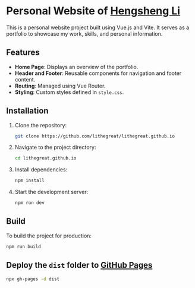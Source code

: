 # Personal Website of [Hengsheng Li](https://lithegreat.github.io/)

This is a personal website project built using Vue.js and Vite. It serves as a portfolio to showcase my work, skills, and personal information.

## Features

- **Home Page**: Displays an overview of the portfolio.
- **Header and Footer**: Reusable components for navigation and footer content.
- **Routing**: Managed using Vue Router.
- **Styling**: Custom styles defined in `style.css`.

## Installation

1. Clone the repository:

   ```bash
   git clone https://github.com/lithegreat/lithegreat.github.io
   ```

2. Navigate to the project directory:

   ```bash
   cd lithegreat.github.io
   ```

3. Install dependencies:

   ```bash
   npm install
   ```

4. Start the development server:
   ```bash
   npm run dev
   ```

## Build

To build the project for production:

```bash
npm run build
```

## Deploy the `dist` folder to [GitHub Pages](https://docs.github.com/en/pages/getting-started-with-github-pages/configuring-a-publishing-source-for-your-github-pages-site#publishing-from-a-branch)

```bash
npx gh-pages -d dist
```
